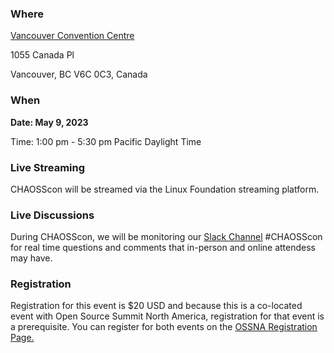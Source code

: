 ### Where

[Vancouver Convention Centre](https://www.vancouverconventioncentre.com/)

1055 Canada Pl

Vancouver, BC V6C 0C3, Canada

### When

**Date: May 9, 2023**

Time: 1:00 pm - 5:30 pm Pacific Daylight Time

### Live Streaming

CHAOSScon will be streamed via the Linux Foundation streaming platform. 

### Live Discussions 

During CHAOSScon, we will be monitoring our [Slack Channel](https://join.slack.com/t/chaoss-workspace/shared_invite/zt-r65szij9-QajX59hkZUct82b0uACA6g) #CHAOSScon for real time questions and comments that in-person and online attendess may have. 

### Registration

Registration for this event is $20 USD and because this is a co-located event with Open Source Summit North America, registration for that event is a prerequisite. You can register for both events on the [OSSNA Registration Page.](https://events.linuxfoundation.org/open-source-summit-north-america/register/)
